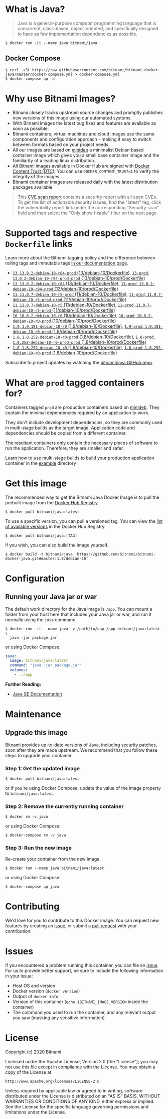 # What is Java?

> Java is a general-purpose computer programming language that is concurrent, class-based, object-oriented, and specifically designed to have as few implementation dependencies as possible.

```console
$ docker run -it --name java bitnami/java
```

## Docker Compose

```console
$ curl -sSL https://raw.githubusercontent.com/bitnami/bitnami-docker-java/master/docker-compose.yml > docker-compose.yml
$ docker-compose up -d
```

# Why use Bitnami Images?

* Bitnami closely tracks upstream source changes and promptly publishes new versions of this image using our automated systems.
* With Bitnami images the latest bug fixes and features are available as soon as possible.
* Bitnami containers, virtual machines and cloud images use the same components and configuration approach - making it easy to switch between formats based on your project needs.
* All our images are based on [minideb](https://github.com/bitnami/minideb) a minimalist Debian based container image which gives you a small base container image and the familiarity of a leading linux distribution.
* All Bitnami images available in Docker Hub are signed with [Docker Content Trust (DTC)](https://docs.docker.com/engine/security/trust/content_trust/). You can use `DOCKER_CONTENT_TRUST=1` to verify the integrity of the images.
* Bitnami container images are released daily with the latest distribution packages available.


> This [CVE scan report](https://quay.io/repository/bitnami/java?tab=tags) contains a security report with all open CVEs. To get the list of actionable security issues, find the "latest" tag, click the vulnerability report link under the corresponding "Security scan" field and then select the "Only show fixable" filter on the next page.

# Supported tags and respective `Dockerfile` links

Learn more about the Bitnami tagging policy and the difference between rolling tags and immutable tags [in our documentation page](https://docs.bitnami.com/tutorials/understand-rolling-tags-containers/).


- [`13`, `13.0.2-debian-10-r84-prod` (13/debian-10/Dockerfile)](https://github.com/bitnami/bitnami-docker-java/blob/13.0.2-debian-10-r84-prod/13/debian-10/Dockerfile), [`13-prod`, `13.0.2-debian-10-r84-prod-prod` (13/debian-10/prod/Dockerfile)](https://github.com/bitnami/bitnami-docker-java/blob/13.0.2-debian-10-r84-prod/13/debian-10/prod/Dockerfile)
- [`13`, `13.0.2-debian-10-r84` (13/debian-10/Dockerfile)](https://github.com/bitnami/bitnami-docker-java/blob/13.0.2-debian-10-r84/13/debian-10/Dockerfile), [`13-prod`, `13.0.2-debian-10-r84-prod` (13/debian-10/prod/Dockerfile)](https://github.com/bitnami/bitnami-docker-java/blob/13.0.2-debian-10-r84/13/debian-10/prod/Dockerfile)
- [`11`, `11.0.7-debian-10-r5-prod` (11/debian-10/Dockerfile)](https://github.com/bitnami/bitnami-docker-java/blob/11.0.7-debian-10-r5-prod/11/debian-10/Dockerfile), [`11-prod`, `11.0.7-debian-10-r5-prod-prod` (11/debian-10/prod/Dockerfile)](https://github.com/bitnami/bitnami-docker-java/blob/11.0.7-debian-10-r5-prod/11/debian-10/prod/Dockerfile)
- [`11`, `11.0.7-debian-10-r5` (11/debian-10/Dockerfile)](https://github.com/bitnami/bitnami-docker-java/blob/11.0.7-debian-10-r5/11/debian-10/Dockerfile), [`11-prod`, `11.0.7-debian-10-r5-prod` (11/debian-10/prod/Dockerfile)](https://github.com/bitnami/bitnami-docker-java/blob/11.0.7-debian-10-r5/11/debian-10/prod/Dockerfile)
- [`10`, `10.0.2-debian-10-r0` (10/debian-10/Dockerfile)](https://github.com/bitnami/bitnami-docker-java/blob/10.0.2-debian-10-r0/10/debian-10/Dockerfile), [`10-prod`, `10.0.2-debian-10-r0-prod` (10/debian-10/prod/Dockerfile)](https://github.com/bitnami/bitnami-docker-java/blob/10.0.2-debian-10-r0/10/debian-10/prod/Dockerfile)
- [`1.9`, `1.9.181-debian-10-r0` (1.9/debian-10/Dockerfile)](https://github.com/bitnami/bitnami-docker-java/blob/1.9.181-debian-10-r0/1.9/debian-10/Dockerfile), [`1.9-prod`, `1.9.181-debian-10-r0-prod` (1.9/debian-10/prod/Dockerfile)](https://github.com/bitnami/bitnami-docker-java/blob/1.9.181-debian-10-r0/1.9/debian-10/prod/Dockerfile)
- [`1.8`, `1.8.252-debian-10-r0-prod` (1.8/debian-10/Dockerfile)](https://github.com/bitnami/bitnami-docker-java/blob/1.8.252-debian-10-r0-prod/1.8/debian-10/Dockerfile), [`1.8-prod`, `1.8.252-debian-10-r0-prod-prod` (1.8/debian-10/prod/Dockerfile)](https://github.com/bitnami/bitnami-docker-java/blob/1.8.252-debian-10-r0-prod/1.8/debian-10/prod/Dockerfile)
- [`1.8`, `1.8.252-debian-10-r0` (1.8/debian-10/Dockerfile)](https://github.com/bitnami/bitnami-docker-java/blob/1.8.252-debian-10-r0/1.8/debian-10/Dockerfile), [`1.8-prod`, `1.8.252-debian-10-r0-prod` (1.8/debian-10/prod/Dockerfile)](https://github.com/bitnami/bitnami-docker-java/blob/1.8.252-debian-10-r0/1.8/debian-10/prod/Dockerfile)

Subscribe to project updates by watching the [bitnami/java GitHub repo](https://github.com/bitnami/bitnami-docker-java).

# What are `prod` tagged containers for?

Containers tagged `prod` are production containers based on [minideb](https://github.com/bitnami/minideb). They contain the minimal dependencies required by an application to work.

They don't include development dependencies, so they are commonly used in multi-stage builds as the target image. Application code and dependencies should be copied from a different container.

The resultant containers only contain the necessary pieces of software to run the application. Therefore, they are smaller and safer.

Learn how to use multi-stage builds to build your production application container in the [example](/example) directory

# Get this image

The recommended way to get the Bitnami Java Docker Image is to pull the prebuilt image from the [Docker Hub Registry](https://hub.docker.com/r/bitnami/java).

```console
$ docker pull bitnami/java:latest
```

To use a specific version, you can pull a versioned tag. You can view the [list of available versions](https://hub.docker.com/r/bitnami/java/tags/) in the Docker Hub Registry.

```console
$ docker pull bitnami/java:[TAG]
```

If you wish, you can also build the image yourself.

```console
$ docker build -t bitnami/java 'https://github.com/bitnami/bitnami-docker-java.git#master:1.8/debian-10'
```

# Configuration

## Running your Java jar or war

The default work directory for the Java image is `/app`. You can mount a folder from your host here that includes your Java jar or war, and run it normally using the `java` command.

```console
$ docker run -it --name java -v /path/to/app:/app bitnami/java:latest \
  java -jar package.jar
```

or using Docker Compose:

```yaml
java:
  image: bitnami/java:latest
  command: "java -jar package.jar"
  volumes:
    - .:/app
```

**Further Reading:**

  - [Java SE Documentation](https://docs.oracle.com/javase/8/docs/api/)

# Maintenance

## Upgrade this image

Bitnami provides up-to-date versions of Java, including security patches, soon after they are made upstream. We recommend that you follow these steps to upgrade your container.

### Step 1: Get the updated image

```console
$ docker pull bitnami/java:latest
```

or if you're using Docker Compose, update the value of the image property to `bitnami/java:latest`.

### Step 2: Remove the currently running container

```console
$ docker rm -v java
```

or using Docker Compose:

```console
$ docker-compose rm -v java
```

### Step 3: Run the new image

Re-create your container from the new image.

```console
$ docker run --name java bitnami/java:latest
```

or using Docker Compose:

```console
$ docker-compose up java
```

# Contributing

We'd love for you to contribute to this Docker image. You can request new features by creating an [issue](https://github.com/bitnami/bitnami-docker-java/issues), or submit a [pull request](https://github.com/bitnami/bitnami-docker-java/pulls) with your contribution.

# Issues

If you encountered a problem running this container, you can file an [issue](https://github.com/bitnami/bitnami-docker-java/issues/new). For us to provide better support, be sure to include the following information in your issue:

- Host OS and version
- Docker version (`docker version`)
- Output of `docker info`
- Version of this container (`echo $BITNAMI_IMAGE_VERSION` inside the container)
- The command you used to run the container, and any relevant output you saw (masking any sensitive
information)

# License

Copyright (c) 2020 Bitnami

Licensed under the Apache License, Version 2.0 (the "License");
you may not use this file except in compliance with the License.
You may obtain a copy of the License at

    http://www.apache.org/licenses/LICENSE-2.0

Unless required by applicable law or agreed to in writing, software
distributed under the License is distributed on an "AS IS" BASIS,
WITHOUT WARRANTIES OR CONDITIONS OF ANY KIND, either express or implied.
See the License for the specific language governing permissions and
limitations under the License.
